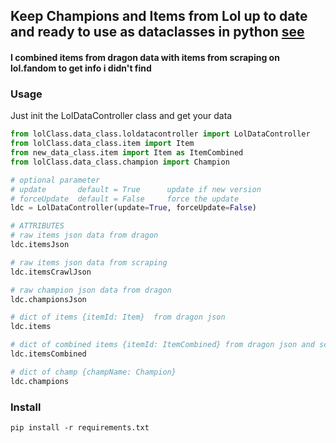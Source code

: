 ## Keep Champions and Items from Lol up to date  and ready to use as dataclasses in python [see](https://docs.python.org/3/library/dataclasses.html)
#### I combined items from dragon data  with items from scraping on lol.fandom to get info i didn't find 

### Usage
Just init the LolDataController class and get your data

````python
from lolClass.data_class.loldatacontroller import LolDataController
from lolClass.data_class.item import Item
from new_data_class.item import Item as ItemCombined
from lolClass.data_class.champion import Champion

# optional parameter
# update       default = True      update if new version
# forceUpdate  default = False     force the update
ldc = LolDataController(update=True, forceUpdate=False)

# ATTRIBUTES
# raw items json data from dragon 
ldc.itemsJson

# raw items json data from scraping
ldc.itemsCrawlJson

# raw champion json data from dragon 
ldc.championsJson

# dict of items {itemId: Item}  from dragon json
ldc.items

# dict of combined items {itemId: ItemCombined} from dragon json and scraping
ldc.itemsCombined

# dict of champ {champName: Champion}
ldc.champions

````


### Install 
````shell
pip install -r requirements.txt
````


